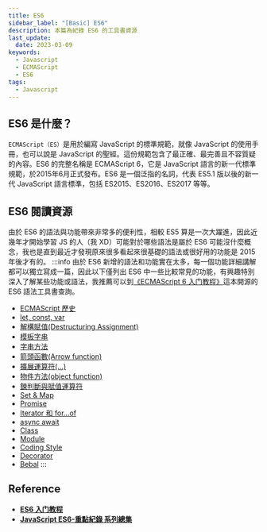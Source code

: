 ```yaml
---
title: ES6
sidebar_label: "[Basic] ES6"
description: 本篇為紀錄 ES6 的工具書資源
last_update:
  date: 2023-03-09
keywords:
  - Javascript
  - ECMAScript
  - ES6
tags:
  - Javascript
---
```


## **ES6 是什麼？**
`ECMAScript（ES）`是用於編寫 JavaScript 的標準規範，就像 JavaScript 的使用手冊，也可以說是 JavaScript 的聖經。這份規範包含了最正確、最完善且不容質疑的內容。ES6 的完整名稱是 ECMAScript 6，它是 JavaScript 語言的新一代標準規範，於2015年6月正式發布。ES6 是一個泛指的名詞，代表 ES5.1 版以後的新一代 JavaScript 語言標準，包括 ES2015、ES2016、ES2017 等等。


## **ES6 閱讀資源**
由於 ES6 的語法與功能帶來非常多的便利性，相較 ES5 算是一次大躍進，因此近幾年才開始學習 JS 的人（我 XD）可能對於哪些語法是屬於 ES6 可能沒什麼概念，我也是直到最近才發現原來很多看起來很基礎的語法或很好用的功能是 2015 年後才有的。
:::info
由於 ES6 新增的語法和功能實在太多，每一個功能詳細講解都可以獨立寫成一篇，因此以下僅列出 ES6 中一些比較常見的功能，有興趣特別深入了解某些功能或語法，我推薦可以到[《ECMAScript 6 入门教程》](https://es6.ruanyifeng.com/)這本開源的 ES6 語法工具書查詢。

- [ECMAScript 歷史](https://es6.ruanyifeng.com/#docs/intro#ECMAScript-%E7%9A%84%E5%8E%86%E5%8F%B2)
- [let, const, var](https://es6.ruanyifeng.com/#docs/let)
- [解構賦值(Destructuring Assignment)](https://es6.ruanyifeng.com/#docs/destructuring)
- [模板字串](https://es6.ruanyifeng.com/#docs/string#%E6%A8%A1%E6%9D%BF%E5%AD%97%E7%AC%A6%E4%B8%B2)
- [字串方法](https://es6.ruanyifeng.com/#docs/string-methods)
- [箭頭函數(Arrow function)](https://es6.ruanyifeng.com/#docs/function#%E7%AE%AD%E5%A4%B4%E5%87%BD%E6%95%B0)
- [擴展運算符(...)](https://es6.ruanyifeng.com/#docs/array)
- [物件方法(object function)](https://es6.ruanyifeng.com/#docs/object-methods)
- [鍊判斷與賦值運算符](https://es6.ruanyifeng.com/#docs/operator)
- [Set & Map](https://es6.ruanyifeng.com/#docs/set-map)
- [Promise](https://es6.ruanyifeng.com/#docs/promise)
- [Iterator 和 for...of](https://es6.ruanyifeng.com/#docs/iterator)
- [async await](https://es6.ruanyifeng.com/#docs/async)
- [Class](https://es6.ruanyifeng.com/#docs/class)
- [Module](https://es6.ruanyifeng.com/#docs/module)
- [Coding Style](https://es6.ruanyifeng.com/#docs/style)
- [Decorator](https://es6.ruanyifeng.com/#docs/decorator)
- [Bebal](https://es6.ruanyifeng.com/#docs/intro#Babel-%E8%BD%AC%E7%A0%81%E5%99%A8)
:::

## **Reference**
- **[ES6 入门教程](https://es6.ruanyifeng.com/)**
- **[JavaScript ES6-重點紀錄 系列總集](https://ithelp.ithome.com.tw/articles/10197716)**

